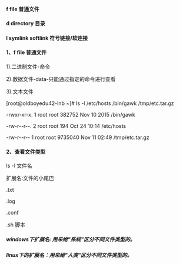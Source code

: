 #### f    file       普通文件

#### d    directory  目录 

#### l    symlink  softlink   符号链接/软连接

#### 1、f    file       普通文件

1\).二进制文件-命令

2\).数据文件-data-只能通过指定的命令进行查看

3\).文本文件

\[root@oldboyedu42-lnb ~\]\# ls -l /etc/hosts  /bin/gawk  /tmp/etc.tar.gz 

-rwxr-xr-x. 1 root root  382752 Nov 10  2015 /bin/gawk

-rw-r--r--. 2 root root     194 Oct 24 10:14 /etc/hosts

-rw-r--r--  1 root root 9735040 Nov 11 02:49 /tmp/etc.tar.gz

#### 2、查看文件类型

ls -l 文件名

扩展名:文件的小尾巴

.txt 

.log 

.conf 

.sh    脚本

##### windows下扩展名: 用来给"系统"区分不同文件类型的。

##### linux下的扩展名：用来给"人类"区分不同文件类型的。



